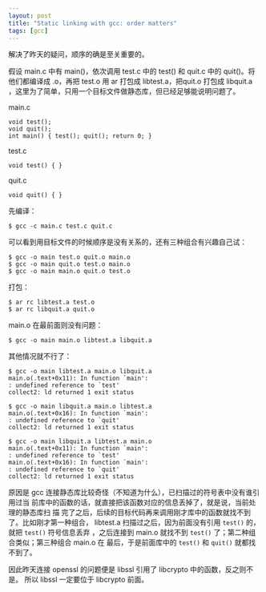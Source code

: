 ```yaml
---
layout: post
title: "Static linking with gcc: order matters"
tags: [gcc]
---
```


解决了昨天的疑问，顺序的确是至关重要的。

假设 main.c 中有 main()，依次调用 test.c 中的 test() 和 quit.c 中的 quit()。将
他们都编译成 .o，再把 test.o 用 ar 打包成 libtest.a，把quit.o 打包成 libquit.a
，这里为了简单，只用一个目标文件做静态库，但已经足够能说明问题了。

main.c

    void test();
    void quit();
    int main() { test(); quit(); return 0; }

test.c

    void test() { }

quit.c

    void quit() { }

先编译：

    $ gcc -c main.c test.c quit.c

可以看到用目标文件的时候顺序是没有关系的，还有三种组合有兴趣自己试：

    $ gcc -o main test.o quit.o main.o
    $ gcc -o main quit.o test.o main.o
    $ gcc -o main main.o quit.o test.o

打包：

    $ ar rc libtest.a test.o
    $ ar rc libquit.a quit.o

main.o 在最前面则没有问题：

    $ gcc -o main main.o libtest.a libquit.a

其他情况就不行了：

    $ gcc -o main libtest.a main.o libquit.a
    main.o(.text+0x11): In function `main':
    : undefined reference to `test'
    collect2: ld returned 1 exit status

    $ gcc -o main libquit.a main.o libtest.a
    main.o(.text+0x16): In function `main':
    : undefined reference to `quit'
    collect2: ld returned 1 exit status

    $ gcc -o main libquit.a libtest.a main.o
    main.o(.text+0x11): In function `main':
    : undefined reference to `test'
    main.o(.text+0x16): In function `main':
    : undefined reference to `quit'
    collect2: ld returned 1 exit status

原因是 gcc 连接静态库比较奇怪（不知道为什么），已扫描过的符号表中没有谁引用过当
前库中的函数的话，就直接把该函数对应的信息丢掉了，就是说，当前处理的静态库扫 描
完了之后，后续的目标代码再来调用刚才库中的函数就找不到了。比如刚才第一种组合，
libtest.a 扫描过之后，因为前面没有引用 `test()` 的，就把 `test()` 符号信息丢弃
，之后连接到 main.o 就找不到 `test()` 了；第二种组合类似；第三种组合 main.o 在
最后，于是前面库中的 `test()` 和 `quit()` 就都找不到了。

因此昨天连接 openssl 的问题便是 libssl 引用了 libcrypto 中的函数，反之则不是。
所以 libssl 一定要位于 libcrypto 前面。
